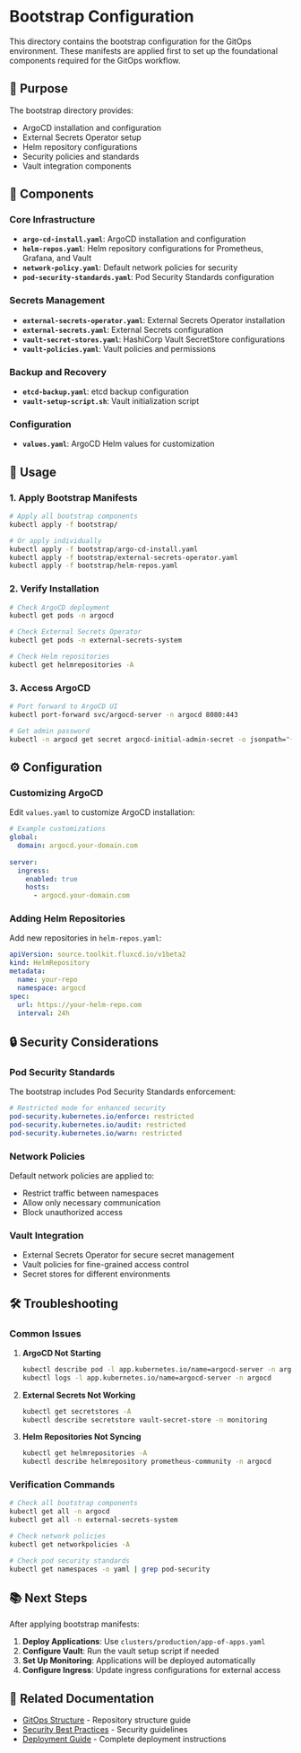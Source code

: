 # Bootstrap Configuration

This directory contains the bootstrap configuration for the GitOps environment. These manifests are applied first to set up the foundational components required for the GitOps workflow.

## 🎯 Purpose

The bootstrap directory provides:
- ArgoCD installation and configuration
- External Secrets Operator setup
- Helm repository configurations
- Security policies and standards
- Vault integration components

## 📁 Components

### Core Infrastructure
- **`argo-cd-install.yaml`**: ArgoCD installation and configuration
- **`helm-repos.yaml`**: Helm repository configurations for Prometheus, Grafana, and Vault
- **`network-policy.yaml`**: Default network policies for security
- **`pod-security-standards.yaml`**: Pod Security Standards configuration

### Secrets Management
- **`external-secrets-operator.yaml`**: External Secrets Operator installation
- **`external-secrets.yaml`**: External Secrets configuration
- **`vault-secret-stores.yaml`**: HashiCorp Vault SecretStore configurations
- **`vault-policies.yaml`**: Vault policies and permissions

### Backup and Recovery
- **`etcd-backup.yaml`**: etcd backup configuration
- **`vault-setup-script.sh`**: Vault initialization script

### Configuration
- **`values.yaml`**: ArgoCD Helm values for customization

## 🚀 Usage

### 1. Apply Bootstrap Manifests

```bash
# Apply all bootstrap components
kubectl apply -f bootstrap/

# Or apply individually
kubectl apply -f bootstrap/argo-cd-install.yaml
kubectl apply -f bootstrap/external-secrets-operator.yaml
kubectl apply -f bootstrap/helm-repos.yaml
```

### 2. Verify Installation

```bash
# Check ArgoCD deployment
kubectl get pods -n argocd

# Check External Secrets Operator
kubectl get pods -n external-secrets-system

# Check Helm repositories
kubectl get helmrepositories -A
```

### 3. Access ArgoCD

```bash
# Port forward to ArgoCD UI
kubectl port-forward svc/argocd-server -n argocd 8080:443

# Get admin password
kubectl -n argocd get secret argocd-initial-admin-secret -o jsonpath="{.data.password}" | base64 -d
```

## ⚙️ Configuration

### Customizing ArgoCD

Edit `values.yaml` to customize ArgoCD installation:

```yaml
# Example customizations
global:
  domain: argocd.your-domain.com
  
server:
  ingress:
    enabled: true
    hosts:
      - argocd.your-domain.com
```

### Adding Helm Repositories

Add new repositories in `helm-repos.yaml`:

```yaml
apiVersion: source.toolkit.fluxcd.io/v1beta2
kind: HelmRepository
metadata:
  name: your-repo
  namespace: argocd
spec:
  url: https://your-helm-repo.com
  interval: 24h
```

## 🔒 Security Considerations

### Pod Security Standards

The bootstrap includes Pod Security Standards enforcement:

```yaml
# Restricted mode for enhanced security
pod-security.kubernetes.io/enforce: restricted
pod-security.kubernetes.io/audit: restricted
pod-security.kubernetes.io/warn: restricted
```

### Network Policies

Default network policies are applied to:
- Restrict traffic between namespaces
- Allow only necessary communication
- Block unauthorized access

### Vault Integration

- External Secrets Operator for secure secret management
- Vault policies for fine-grained access control
- Secret stores for different environments

## 🛠️ Troubleshooting

### Common Issues

1. **ArgoCD Not Starting**
   ```bash
   kubectl describe pod -l app.kubernetes.io/name=argocd-server -n argocd
   kubectl logs -l app.kubernetes.io/name=argocd-server -n argocd
   ```

2. **External Secrets Not Working**
   ```bash
   kubectl get secretstores -A
   kubectl describe secretstore vault-secret-store -n monitoring
   ```

3. **Helm Repositories Not Syncing**
   ```bash
   kubectl get helmrepositories -A
   kubectl describe helmrepository prometheus-community -n argocd
   ```

### Verification Commands

```bash
# Check all bootstrap components
kubectl get all -n argocd
kubectl get all -n external-secrets-system

# Check network policies
kubectl get networkpolicies -A

# Check pod security standards
kubectl get namespaces -o yaml | grep pod-security
```

## 📚 Next Steps

After applying bootstrap manifests:

1. **Deploy Applications**: Use `clusters/production/app-of-apps.yaml`
2. **Configure Vault**: Run the vault setup script if needed
3. **Set Up Monitoring**: Applications will be deployed automatically
4. **Configure Ingress**: Update ingress configurations for external access

## 🔗 Related Documentation

- [GitOps Structure](../docs/gitops-structure.md) - Repository structure guide
- [Security Best Practices](../docs/security-best-practices.md) - Security guidelines
- [Deployment Guide](../DEPLOYMENT_GUIDE.md) - Complete deployment instructions